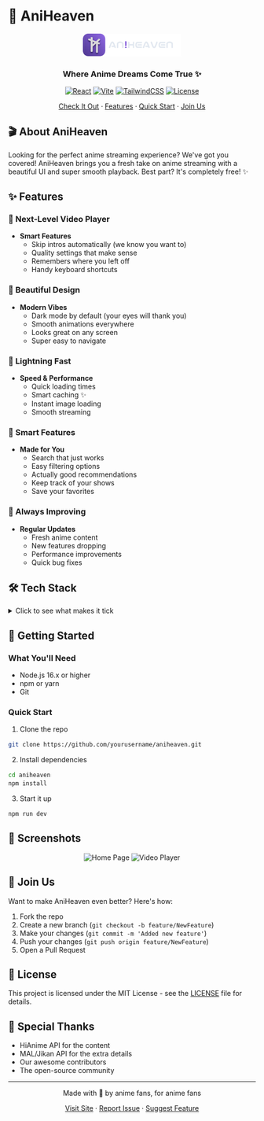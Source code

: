 # 🌟 AniHeaven

<div align="center">
  <img src="frontend/public/textLogo.svg" alt="AniHeaven Logo" width="200"/>
  <h3>Where Anime Dreams Come True ✨</h3>

  [![React](https://img.shields.io/badge/React-18.3.1-61dafb.svg?style=for-the-badge&logo=react)](https://reactjs.org/)
  [![Vite](https://img.shields.io/badge/Vite-5.4.8-646cff.svg?style=for-the-badge&logo=vite)](https://vitejs.dev/)
  [![TailwindCSS](https://img.shields.io/badge/TailwindCSS-3.4.14-38bdf8.svg?style=for-the-badge&logo=tailwind-css)](https://tailwindcss.com/)
  [![License](https://img.shields.io/badge/License-MIT-green.svg?style=for-the-badge)](LICENSE)
  
  <p align="center">
    <a href="#demo">Check It Out</a>
    ·
    <a href="#features">Features</a>
    ·
    <a href="#installation">Quick Start</a>
    ·
    <a href="#contributing">Join Us</a>
  </p>
</div>

## 🎬 About AniHeaven

Looking for the perfect anime streaming experience? We've got you covered! AniHeaven brings you a fresh take on anime streaming with a beautiful UI and super smooth playback. Best part? It's completely free! ✨

## ✨ Features

### 🎥 Next-Level Video Player
- **Smart Features**
  - Skip intros automatically (we know you want to)
  - Quality settings that make sense
  - Remembers where you left off
  - Handy keyboard shortcuts

### 🎨 Beautiful Design
- **Modern Vibes**
  - Dark mode by default (your eyes will thank you)
  - Smooth animations everywhere
  - Looks great on any screen
  - Super easy to navigate

### 🚀 Lightning Fast
- **Speed & Performance**
  - Quick loading times
  - Smart caching ✨
  - Instant image loading
  - Smooth streaming

### 🎯 Smart Features
- **Made for You**
  - Search that just works
  - Easy filtering options
  - Actually good recommendations
  - Keep track of your shows
  - Save your favorites

### 🔄 Always Improving
- **Regular Updates**
  - Fresh anime content
  - New features dropping
  - Performance improvements
  - Quick bug fixes

## 🛠️ Tech Stack

<details>
<summary>Click to see what makes it tick</summary>

### Frontend Core
- **Framework:** React 18.3.1 (keeping it modern)
- **Build Tool:** Vite 5.4.8 (super fast)
- **Styling:** 
  - TailwindCSS (for that clean look)
  - DaisyUI (beautiful components)
  - Framer Motion (smooth animations)

### State Management
- TanStack React Query (smart data handling)
- React Router DOM (smooth navigation)
- Recoil (simple state management)

### Media Handling
- Vidstack React (reliable video player)
- HLS.js (quality streaming)
- React Player (backup player)

### UI Components
- Swiper (smooth carousels)
- React Icons (beautiful icons)
- React Hot Toast (nice notifications)
- NProgress (stylish loading bars)

### Development Tools
- ESLint (clean code)
- Prettier (consistent style)
- Husky (better commits)
- Commitlint (organized changes)

</details>

## 🚀 Getting Started

### What You'll Need
- Node.js 16.x or higher
- npm or yarn
- Git

### Quick Start

1. Clone the repo
```bash
git clone https://github.com/yourusername/aniheaven.git
```

2. Install dependencies
```bash
cd aniheaven
npm install
```

3. Start it up
```bash
npm run dev
```

## 📱 Screenshots

<div align="center">
  <img src="screenshots/home.png" alt="Home Page" width="400"/>
  <img src="screenshots/player.png" alt="Video Player" width="400"/>
</div>

## 🤝 Join Us

Want to make AniHeaven even better? Here's how:

1. Fork the repo
2. Create a new branch (`git checkout -b feature/NewFeature`)
3. Make your changes (`git commit -m 'Added new feature'`)
4. Push your changes (`git push origin feature/NewFeature`)
5. Open a Pull Request

## 📜 License

This project is licensed under the MIT License - see the [LICENSE](LICENSE) file for details.

## 🙏 Special Thanks

- HiAnime API for the content
- MAL/Jikan API for the extra details
- Our awesome contributors
- The open-source community

---

<div align="center">
  Made with 💜 by anime fans, for anime fans
  
  [Visit Site](https://aniheaven.vercel.app) · [Report Issue](https://github.com/yourusername/aniheaven/issues) · [Suggest Feature](https://github.com/yourusername/aniheaven/issues)
</div>
